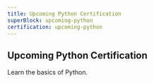 ```yaml
---
title: Upcoming Python Certification
superBlock: upcoming-python
certification: upcoming-python
---
```


## Upcoming Python Certification

Learn the basics of Python.
